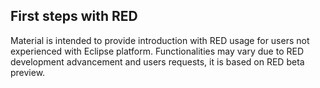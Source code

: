 ## First steps with RED

Material is intended to provide introduction with RED usage for users not
experienced with Eclipse platform. Functionalities may vary due to RED
development advancement and users requests, it is based on RED beta preview.

